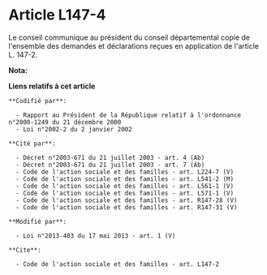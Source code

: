 # Article L147-4

Le conseil communique au président du conseil départemental copie de l'ensemble des demandes et déclarations reçues en
application de l'article L. 147-2.

**Nota:**



**Liens relatifs à cet article**

	**Codifié par**:

	  - Rapport au Président de la République relatif à l'ordonnance n°2000-1249 du 21 décembre 2000
	  - Loi n°2002-2 du 2 janvier 2002

	**Cité par**:

	  - Décret n°2003-671 du 21 juillet 2003 - art. 4 (Ab)
	  - Décret n°2003-671 du 21 juillet 2003 - art. 7 (Ab)
	  - Code de l'action sociale et des familles - art. L224-7 (V)
	  - Code de l'action sociale et des familles - art. L541-2 (M)
	  - Code de l'action sociale et des familles - art. L561-1 (V)
	  - Code de l'action sociale et des familles - art. L571-1 (V)
	  - Code de l'action sociale et des familles - art. R147-28 (V)
	  - Code de l'action sociale et des familles - art. R147-31 (V)

	**Modifié par**:

	  - Loi n°2013-403 du 17 mai 2013 - art. 1 (V)

	**Cite**:

	  - Code de l'action sociale et des familles - art. L147-2
